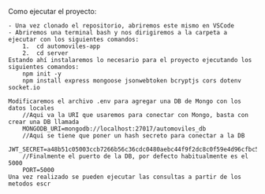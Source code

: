 Como ejecutar el proyecto:

	- Una vez clonado el repositorio, abriremos este mismo en VSCode
	- Abriremos una terminal bash y nos dirigiremos a la carpeta a ejecutar con los siguientes comandos:
		1.  cd automoviles-app
		2.  cd server
	Estando ahí instalaremos lo necesario para el proyecto ejecutando los siguientes comandos:
		npm init -y
		npm install express mongoose jsonwebtoken bcryptjs cors dotenv socket.io
		
	Modificaremos el archivo .env para agregar una DB de Mongo con los datos locales
		//Aqui va la URI que usaremos para conectar con Mongo, basta con crear una DB llamada 
		MONGODB_URI=mongodb://localhost:27017/automoviles_db
		//Aqui se tiene que poner un hash secreto para conectar a la DB
		JWT_SECRET=a48b51c05003ccb7266b56c36cdc0480aebc44f9f2dc8c0f59e4d96cfbc5f400
		//Finalmente el puerto de la DB, por defecto habitualmente es el 5000
		PORT=5000
	Una vez realizado se pueden ejecutar las consultas a partir de los metodos escr
